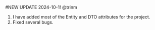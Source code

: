 #NEW UPDATE 2024-10-1! @trinm
1. I have added most of the Entity and DTO attributes for the project.
2. Fixed several bugs.
